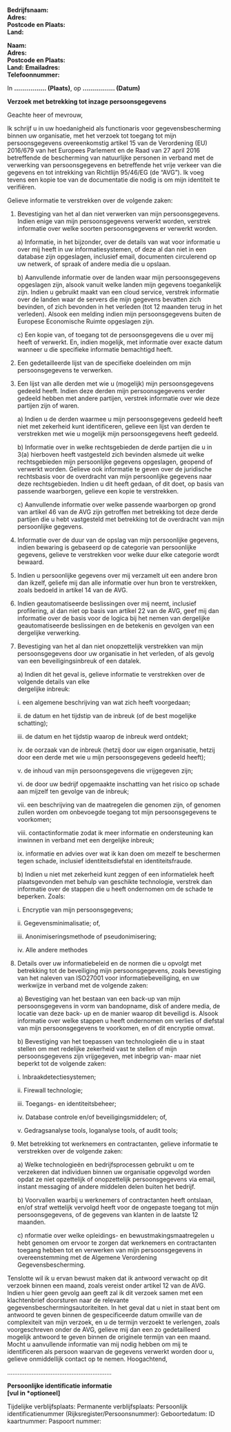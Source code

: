 **Bedrijfsnaam:**  
**Adres:**  
**Postcode en Plaats:**  
**Land:**

**Naam:**  
**Adres:**  
**Postcode en Plaats:**  
**Land:**
**Emailadres:**  
**Telefoonnummer:**

In **................ (Plaats)**, op **................ (Datum)**

**Verzoek met betrekking tot inzage persoonsgegevens**

Geachte heer of mevrouw,

Ik schrijf u in uw hoedanigheid als functionaris voor gegevensbescherming binnen uw organisatie, met het verzoek tot toegang tot mijn persoonsgegevens overeenkomstig artikel 15 van de Verordening (EU) 2016/679 van het Europees Parlement en de Raad van 27 april 2016 betreffende de bescherming van natuurlijke personen in verband met de verwerking van persoonsgegevens en betreffende het vrije verkeer van die gegevens en tot intrekking van Richtlijn 95/46/EG (de “AVG”). Ik voeg tevens een kopie toe van de documentatie die nodig is om mijn identiteit te verifiëren.

Gelieve informatie te verstrekken over de volgende zaken:

1. Bevestiging van het al dan niet verwerken van mijn persoonsgegevens. Indien enige van mijn persoonsgegevens verwerkt worden, verstrek informatie over welke soorten persoonsgegevens er verwerkt worden.

   a) Informatie, in het bijzonder, over de details van wat voor informatie u over mij heeft in uw informatiesystemen, of deze al dan niet in een database zijn opgeslagen, inclusief email, documenten circulerend op uw netwerk, of spraak of andere media die u opslaan.

   b) Aanvullende informatie over de landen waar mijn persoonsgegevens opgeslagen zijn, alsook vanuit welke landen mijn gegevens toegankelijk zijn. Indien u gebruikt maakt van een cloud service, verstrek informatie over de landen waar de servers die mijn gegevens bevatten zich bevinden, of zich bevonden in het verleden (tot 12 maanden terug in het verleden). Alsook een melding indien mijn persoonsgegevens buiten de Europese Economische Ruimte opgeslagen zijn.
   
   c) Een kopie van, of toegang tot de persoonsgegevens die u over mij heeft of verwerkt. En, indien mogelijk, met informatie over exacte datum wanneer u die specifieke informatie bemachtigd heeft.

2. Een gedetailleerde lijst van de specifieke doeleinden om mijn persoonsgegevens te verwerken.

3. Een lijst van alle derden met wie u (mogelijk) mijn persoonsgegevens gedeeld heeft. Indien deze derden mijn persoonsgegevens verder gedeeld hebben met andere partijen, verstrek informatie over wie deze partijen zijn of waren.

   a) Indien u de derden waarmee u mijn persoonsgegevens gedeeld heeft niet met zekerheid kunt identificeren, gelieve een lijst van derden te verstrekken met wie u mogelijk mijn persoonsgegevens heeft gedeeld.

   b) Informatie over in welke rechtsgebieden de derde partijen die u in 3(a) hierboven heeft vastgesteld zich bevinden alsmede uit welke rechtsgebieden mijn persoonlijke gegevens opgeslagen, geopend of verwerkt worden. Gelieve ook informatie te geven over de juridische rechtsbasis voor de overdracht van mijn persoonlijke gegevens naar deze rechtsgebieden. Indien u dit heeft gedaan, of dit doet, op basis van passende waarborgen, gelieve een kopie te verstrekken. 

   c) Aanvullende informatie over welke passende waarborgen op grond van artikel 46 van de AVG zijn   getroffen met betrekking tot deze derde partijen die u hebt vastgesteld met betrekking tot de overdracht van mijn persoonlijke gegevens.

4. Informatie over de duur van de opslag van mijn persoonlijke gegevens, indien bewaring is gebaseerd op de categorie van persoonlijke gegevens, gelieve te verstrekken voor welke duur elke categorie wordt bewaard. 

5. Indien u persoonlijke gegevens over mij verzamelt uit een andere bron dan ikzelf, geliefe mij dan alle informatie over hun bron te verstrekken, zoals bedoeld in artikel 14 van de AVG.

6. Indien geautomatiseerde beslissingen over mij neemt, inclusief profilering, al dan niet op basis van artikel 22 van de AVG, geef mij dan informatie over de basis voor de logica bij het nemen van dergelijke geautomatiseerde beslissingen en de betekenis en gevolgen van een dergelijke verwerking.

7. Bevestiging van het al dan niet onopzettelijk verstrekken van mijn persoonsgegevens door uw organisatie in het verleden, of als gevolg van een beveiligingsinbreuk of een datalek. 

   a) Indien dit het geval is, gelieve informatie te verstrekken over de volgende details van elke                  
   dergelijke inbreuk:

   i. een algemene beschrijving van wat zich heeft voorgedaan;

   ii. de datum en het tijdstip van de inbreuk (of de best mogelijke schatting);

   iii. de datum en het tijdstip waarop de inbreuk werd ontdekt;

   iv. de oorzaak van de inbreuk (hetzij door uw eigen organisatie, hetzij door een derde met wie u mijn persoonsgegevens gedeeld heeft);

   v. de inhoud van mijn persoonsgegevens die vrijgegeven zijn;

   vi. de door uw bedrijf opgemaakte inschatting van het risico op schade aan mijzelf ten gevolge van de inbreuk;

   vii. een beschrijving van de maatregelen die genomen zijn, of genomen zullen worden om onbevoegde toegang tot mijn persoonsgegevens te voorkomen;

   viii. contactinformatie zodat ik meer informatie en ondersteuning kan inwinnen in verband met een dergelijke inbreuk;

   ix. informatie en advies over wat ik kan doen om mezelf te beschermen tegen schade, inclusief identiteitsdiefstal en identiteitsfraude.

   b) Indien u niet met zekerheid kunt zeggen of een informatielek heeft plaatsgevonden met behulp van geschikte technologie, verstrek dan informatie over de stappen die u heeft ondernomen om de schade te beperken. Zoals:

   i. Encryptie van mijn persoonsgegevens;

   ii. Gegevensminimalisatie; of,

   iii. Anonimiseringsmethode of pseudonimisering;

   iv. Alle andere methodes

8. Details over uw informatiebeleid en de normen die u opvolgt met betrekking tot de beveiliging mijn persoonsgegevens, zoals bevestiging van het naleven van ISO27001 voor informatiebeveiliging, en uw werkwijze in verband met de volgende zaken:

   a) Bevestiging van het bestaan van een back-up van mijn persoonsgegevens in vorm van bandopname, disk of andere media, de locatie van deze back- up en de manier waarop dit beveiligd is. Alsook informatie over welke stappen u heeft ondernomen om verlies of diefstal van mijn persoonsgegevens te voorkomen, en of dit encryptie omvat. 
   
   b) Bevestiging van het toepassen van technologieën die u in staat stellen om met redelijke zekerheid vast te stellen of mijn persoonsgegevens zijn vrijgegeven, met inbegrip van- maar niet beperkt tot de volgende zaken:

   i. Inbraakdetectiesystemen;

   ii. Firewall technologie;

   iii. Toegangs- en identiteitsbeheer;

   iv. Database controle en/of beveiligingsmiddelen; of,

   v. Gedragsanalyse tools, loganalyse tools, of audit tools;

9. Met betrekking tot werknemers en contractanten, gelieve informatie te verstrekken over de volgende zaken:

   a) Welke technologieën en bedrijfsprocessen gebruikt u om te verzekeren dat individuen binnen uw organisatie opgevolgd worden opdat ze niet opzettelijk of onopzettelijk persoonsgegevens via email, instant messaging of andere middelen delen buiten het bedrijf. 

   b) Voorvallen waarbij u werknemers of contractanten heeft ontslaan, en/of straf wettelijk vervolgd heeft voor de ongepaste toegang tot mijn persoonsgegevens, of de gegevens van klanten in de laatste 12 maanden.

   c) nformatie over welke opleidings- en bewustmakingsmaatregelen u hebt genomen om ervoor te zorgen dat werknemers en contractanten toegang hebben tot en verwerken van mijn persoonsgegevens in overeenstemming met de Algemene Verordening Gegevensbescherming.

Tenslotte wil ik u ervan bewust maken dat ik antwoord verwacht op dit verzoek binnen een maand, zoals vereist onder artikel 12 van de AVG. Indien u hier geen gevolg aan geeft zal ik dit verzoek samen met een klachtenbrief doorsturen naar de relevante gegevensbeschermingsautoriteiten. In het geval dat u niet in staat bent om antwoord te geven binnen de gespecificeerde datum omwille van de complexiteit van mijn verzoek, en u de termijn verzoekt te verlengen, zoals voorgeschreven onder de AVG, gelieve mij dan een zo gedetailleerd mogelijk antwoord te geven binnen de originele termijn van een maand. Mocht u aanvullende informatie van mij nodig hebben om mij te identificeren als persoon waarvan de gegevens verwerkt worden door u, gelieve onmiddellijk contact op te nemen. 
Hoogachtend,


............................................................

**Persoonlijke identificatie informatie**  
**[vul in \*optioneel]**

Tijdelijke verblijfsplaats:
Permanente verblijfsplaats:
Persoonlijk identificatienummer (Rijksregister/Persoonsnummer):
Geboortedatum:
ID kaartnummer:
Paspoort nummer:

